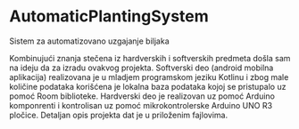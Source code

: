 # AutomaticPlantingSystem

Sistem za automatizovano uzgajanje biljaka

Kombinujući znanja stečena iz hardverskih i softverskih predmeta došla sam na ideju da 
za izradu ovakvog projekta. Softverski deo (android mobilna aplikacija) realizovana je u mladjem
programskom jeziku Kotlinu i zbog male količine podataka korišćena je lokalna baza podataka 
kojoj se pristupalo uz pomoć Room biblioteke. Hardverski deo je realizovan uz pomoć Arduino 
komponrenti i kontrolisan uz pomoć mikrokontrolerske Arduino UNO R3 pločice. Detaljan opis projekta
dat je u priloženim fajlovima. 
